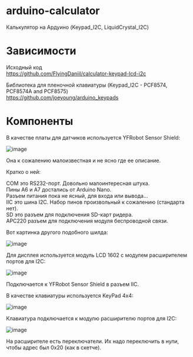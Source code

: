 # arduino-calculator
Калькулятор на Ардуино (Keypad_I2C, LiquidCrystal_I2C)

# Зависимости

Исходный код  
https://github.com/FlyingDaniil/calculator-keypad-lcd-i2c

Библиотека для пленочной клавиатуры (Keypad_I2C - PCF8574, PCF8574A and PCF8575)  
https://github.com/joeyoung/arduino_keypads


# Компоненты

В качестве платы для датчиков используется YFRobot Sensor Shield:

![image](https://user-images.githubusercontent.com/4146998/114298374-c08f1b80-9abe-11eb-81ff-a05ada86b761.png)

Она к сожалению малоизвестная и не ясно где ее описание.

Кратко о ней:

COM это RS232-порт. Довольно малоинтересная штука.  
Пины A6 и A7 достались от Arduino Nano.  
Разъем питания пока не ясный, для входа или вывода...  
IIC это шина I2C. Набор пинов произвольный к сожалению (стандарта нет).  
SD это разъем для подключения SD-карт ридера.  
APC220 разъем для подключения модуля беспроводной связи.  

Вот картинка другого подобного шилда:

![image](https://user-images.githubusercontent.com/4146998/114298430-0b109800-9abf-11eb-8a96-bddfe1072094.png)

Для дисплея используется модуль LCD 1602 с модулем расширителем портов для I2C:

![image](https://user-images.githubusercontent.com/4146998/114298573-b6215180-9abf-11eb-9276-7c3b500c0b95.png)

Подключается к YFRobot Sensor Shield в разъем IIC.

В качестве клавиатуры используется KeyPad 4x4:

![image](https://user-images.githubusercontent.com/4146998/114298628-0ac4cc80-9ac0-11eb-8b42-d96cb2ae896e.png)

Клавиатура подключается к модулю расширителю портов для I2C:

![image](https://user-images.githubusercontent.com/4146998/114298696-5aa39380-9ac0-11eb-9512-86163735a81a.png)

На расширителе есть переключатели. Их надо переключить в нули, чтобы адрес был 0x20 (как в скетче).




